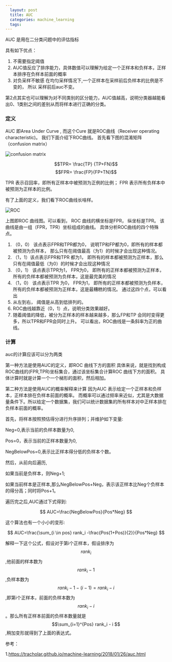 ```yaml
---
  layout: post
  title: AUC
  categories: machine_learning
  tags:
---
```


AUC 是用在二分类问题中的评估指标

具有如下优点：
1. 不需要指定阈值
2. AUC值反应了排序能力，具体数值可以理解为给定一个正样本和负样本，正样本排序在负样本前面的概率
3. 对负采样不敏感 在均匀采样情况下,一个正样本在采样前后负样本的比例是不变的， 所以 采样前后auc不变。

第2点其实也可以理解为对不同类别的区分能力，AUC值越高，说明分类器越能看出0、1类别之间的差别从而将样本进行正确的分类。

### 定义

AUC 即Area Under Curve , 而这个Cure 就是ROC曲线（Receiver operating characteristic)。
我们下面介绍下ROC曲线。
首先看下图的混淆矩阵（confusion matrix）

![confusion matrix](https://user-images.githubusercontent.com/1762074/113961775-25493c80-9859-11eb-88b7-4de97ae38db2.png)

$$TPR= \frac{TP} {TP+FN}$$
$$FPR= \frac{FP}{FP+TN}$$

TPR 表示召回率，即所有正样本中被预测为正例的比例；
FPR 表示所有负样本中被预测为正样本的比例。

有了上面的定义，我们看下ROC曲线长啥样。

![ROC](https://user-images.githubusercontent.com/1762074/113962255-e667b680-9859-11eb-911c-46ba837fa05c.png)

上图即ROC 曲线图。可以看到， ROC 曲线的横坐标是FPR， 纵坐标是TPR。
该曲线是由一组（FPR，TPR）坐标组成的曲线。
具体分析ROC曲线的四个特殊点。

1. （0，0） 该点表示FPR和TPR都为0， 说明TP和FP都为0，即所有的样本都被预测为负样本， 那么只有在阈值最高（为1）的时候才会出现这种情况。
2. （1，1）该点表示FPR和TPR 都为1， 即所有的样本都被预测为正样本，那么只有在阈值最低（为0）的时候才会出现这种情况
3. （0，1） 该点表示TPR为1， FPR为0， 即所有的正样本都被预测为正样本，所有的负样本都被预测为负样本，这是最完美的情况
4. （1，0） 该点表示TPR 为0， FPR为1， 即所有的正样本都被预测为负样本，所有的负样本都被预测为正样本，这是最糟糕的情况。
通过这四个点，可以看出
1. 从左到右， 阈值是从高到低排列的。
2. ROC曲线越靠近（0，1）点，说明分类效果越好。
3. 随着阈值的降低，被分为正样本的样本越来越多，那么FP和TP 会同时变得更多，所以TPR和FPR会同时上升。 可以看出，ROC曲线是一条斜率为正的曲线。


### 计算

auc的计算应该可以分为两类

第一种方法是使用AUC的定义，即ROC 曲线下方的面积
具体来说，就是找到构成ROC曲线的(FPR,TPR)坐标集合，通过该坐标集合计算ROC 曲线下方的面积。
具体计算时就是计算一个一个梯形的面积，然后相加。

第二种方法是使用AUC的概率解释来计算
因为AUC 表示给定一个正样本和负样本，正样本排在负样本前面的概率。
而概率可以通过频率来近似，尤其是大数据量条件下。所以给定一个数据集，我们可以统计数据集的所有样本对中正样本排在负样本前面的概率。

首先，将样本按照预估得分进行升序排列；并维护如下变量:

Neg=0,表示当前的负样本数量为0,

Pos=0，表示当前的正样本数量为0,

NegBelowPos=0,表示比正样本得分低的负样本个数。

然后，从前向后遍历,

如果当前是负样本，则Neg+1;

如果当前样本是正样本,那么NegBelowPos+Neg，表示该正样本比Neg个负样本的得分高；同时将Pos+1。

遍历完之后,AUC通过下式得到:

$$
AUC=\frac{NegBelowPos}{Pos*Neg}
$$


这个算法也有一个小小的变形:

$$
AUC=\frac{\sum_{i \in pos} rank_i -\frac{Pos(1+Pos)}{2}}{Pos*Neg}
$$

解释一下这个公式，假设对于第i个正样本，假设排序为$$rank_i$$,他前面的样本数为$$rank_i-1$$,负样本数为$$rank_i-1-(i-1)=rank_i-i$$,即第i个正样本，前面的负样本数为$$rank_i-i$$。那么所有正样本前面的负样本数量就是$$\sum_{i=1}^{Pos} rank_i - i $$,稍加变形就得到了上面的表达式。


参考：

1.https://tracholar.github.io/machine-learning/2018/01/26/auc.html